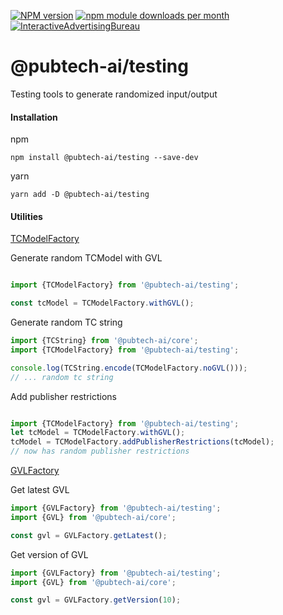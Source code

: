 [![NPM version](https://img.shields.io/npm/v/@pubtech-ai/testing.svg?style=flat-square)](https://www.npmjs.com/package/@pubtech-ai/testing)
[![npm module downloads per month](http://img.shields.io/npm/dm/@pubtech-ai/testing.svg?style=flat)](https://www.npmjs.org/package/@pubtech-ai/testing)
[![InteractiveAdvertisingBureau](https://circleci.com/gh/InteractiveAdvertisingBureau/pubtech-ai-es.svg?style=shield)](https://circleci.com/gh/InteractiveAdvertisingBureau/pubtech-ai-es)

# @pubtech-ai/testing

Testing tools to generate randomized input/output

#### Installation

npm
```
npm install @pubtech-ai/testing --save-dev
```

yarn
```
yarn add -D @pubtech-ai/testing
```

#### Utilities
[TCModelFactory](./src/TCModelFactory.ts)

Generate random TCModel with GVL
```typescript

import {TCModelFactory} from '@pubtech-ai/testing';

const tcModel = TCModelFactory.withGVL();

```

Generate random TC string

```typescript
import {TCString} from '@pubtech-ai/core';
import {TCModelFactory} from '@pubtech-ai/testing';

console.log(TCString.encode(TCModelFactory.noGVL()));
// ... random tc string

```

Add publisher restrictions

```typescript

import {TCModelFactory} from '@pubtech-ai/testing';
let tcModel = TCModelFactory.withGVL();
tcModel = TCModelFactory.addPublisherRestrictions(tcModel);
// now has random publisher restrictions

```

[GVLFactory](./src/GVLFactory.ts)

Get latest GVL

```typescript
import {GVLFactory} from '@pubtech-ai/testing';
import {GVL} from '@pubtech-ai/core';

const gvl = GVLFactory.getLatest();

```

Get version of GVL

```typescript
import {GVLFactory} from '@pubtech-ai/testing';
import {GVL} from '@pubtech-ai/core';

const gvl = GVLFactory.getVersion(10);

```
